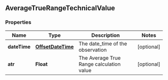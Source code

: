 
## AverageTrueRangeTechnicalValue

### Properties
Name | Type | Description | Notes
------------ | ------------- | ------------- | -------------
**dateTime** | [**OffsetDateTime**](OffsetDateTime.md) | The date_time of the observation |  [optional]
**atr** | **Float** | The Average True Range calculation value |  [optional]



